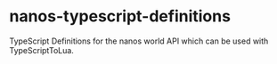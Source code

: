 # nanos-typescript-definitions
TypeScript Definitions for the nanos world API which can be used with TypeScriptToLua.
